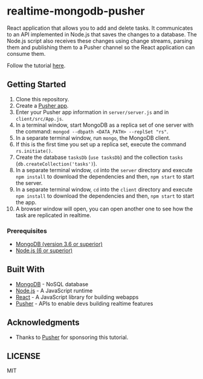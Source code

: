 # realtime-mongodb-pusher
React application that allows you to add and delete tasks. It communicates to an API implemented in Node.js that saves the changes to a database. The Node.js script also receives these changes using change streams, parsing them and publishing them to a Pusher channel so the React application can consume them. 

Follow the tutorial [here](https://pusher.com/tutorials/mongodb-change-streams).

## Getting Started

1. Clone this repository.
2. Create a [Pusher app](https://dashboard.pusher.com).
3. Enter your Pusher app information in `server/server.js` and in `client/src/App.js`.
4. In a terminal window, start MongoDB as a replica set of one server with the command: `mongod --dbpath <DATA_PATH> --replSet "rs"`.
5. In a separate terminal window, run `mongo`, the MongoDB client.
6. If this is the first time you set up a replica set, execute the command `rs.initiate()`.
7. Create the database `tasksDb` (`use tasksDb`) and the collection `tasks` (`db.createCollection('tasks')`).
8. In a separate terminal window, `cd` into the `server` directory and execute `npm install` to download the dependencies and then, `npm start` to start the server.
9. In a separate terminal window, `cd` into the `client` directory and execute `npm install` to download the dependencies and then, `npm start` to start the app.
10. A browser window will open, you can open another one to see how the task are replicated in realtime.

### Prerequisites

- [MongoDB (version 3.6 or superior)](https://www.mongodb.com/download-center#community)
- [Node.js (6 or superior)](https://nodejs.org/en/download/)

## Built With

* [MongoDB](https://www.mongodb.com/) - NoSQL database
* [Node.js](https://nodejs.org/en/) - A JavaScript runtime 
* [React](https://reactjs.org/) - A JavaScript library for building webapps
* [Pusher](https://pusher.com/) - APIs to enable devs building realtime features

## Acknowledgments
* Thanks to [Pusher](https://pusher.com/) for sponsoring this tutorial.

## LICENSE
MIT
